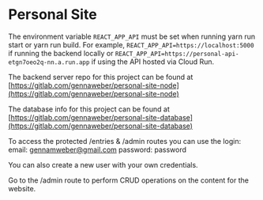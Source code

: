 # Personal Site

The environment variable `REACT_APP_API` must be set when running yarn run start or yarn run build. For example, `REACT_APP_API=https://localhost:5000` if running the backend locally or `REACT_APP_API=https://personal-api-etgn7oeo2q-nn.a.run.app` if using the API hosted via Cloud Run.

The backend server repo for this project can be found at [https://gitlab.com/gennaweber/personal-site-node](https://gitlab.com/gennaweber/personal-site-node)

The database info for this project can be found at [https://gitlab.com/gennaweber/personal-site-database](https://gitlab.com/gennaweber/personal-site-database)

To access the protected /entries & /admin routes you can use the login:
email: gennamweber@gmail.com
password: password

You can also create a new user with your own credentials.

Go to the /admin route to perform CRUD operations on the content for the website.
